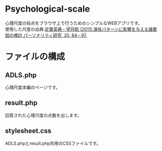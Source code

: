 # Psychological-scale
心理尺度の採点をブラウザ上で行うためのシンプルなWEBアプリです。  
使用した尺度の出典:[定廣英典・望月聡 (2011).演技パターンに影響を与える諸要因の検討 パーソナリティ研究, 20, 84－97.](https://www.jstage.jst.go.jp/article/personality/20/2/20_84/_article/-char/ja/)  
# ファイルの構成
## ADLS.php
心理尺度本編のページです。
## result.php
回答された心理尺度の点数を出します。
## stylesheet.css
ADLS.phpとresult.php共用のCSSファイルです。


